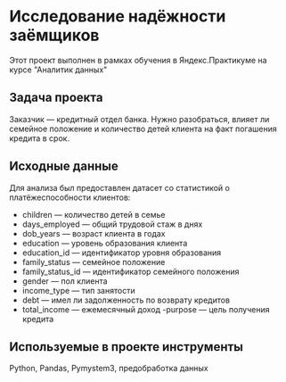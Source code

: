 # Исследование надёжности заёмщиков

Этот проект выполнен в рамках обучения в Яндекс.Практикуме на курсе "Аналитик данных"

## Задача проекта

Заказчик — кредитный отдел банка. Нужно разобраться, влияет ли семейное положение и количество детей клиента на факт погашения кредита в срок. 

## Исходные данные
Для анализа был предоставлен датасет со статистикой о платёжеспособности клиентов:
- children — количество детей в семье
- days_employed — общий трудовой стаж в днях
- dob_years — возраст клиента в годах
- education — уровень образования клиента
- education_id — идентификатор уровня образования
- family_status — семейное положение
- family_status_id — идентификатор семейного положения
- gender — пол клиента
- income_type — тип занятости
- debt — имел ли задолженность по возврату кредитов
- total_income — ежемесячный доход
 -purpose — цель получения кредита
 
 ## Используемые в проекте инструменты
 Python, Pandas, Pymystem3, предобработка данных
